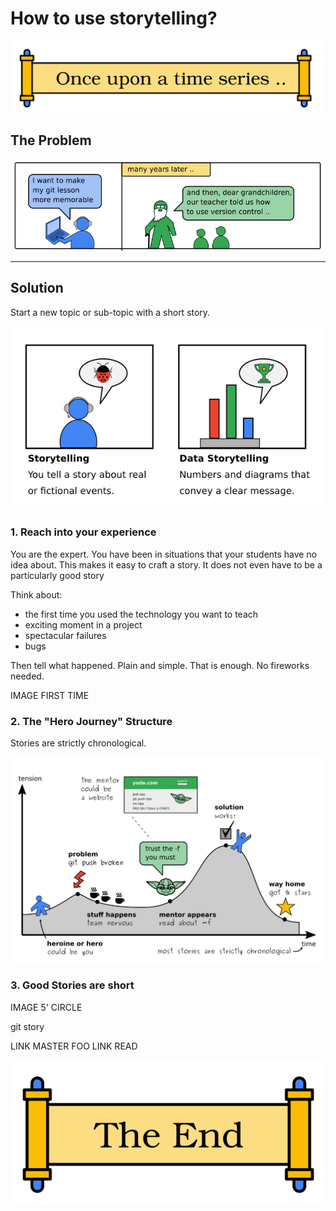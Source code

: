 
# How to use storytelling?

![The End](images/story_onceupon.png)

## The Problem

![grandpa tells about his git lesson](images/story_grandpa.png)

----

## Solution

Start a new topic or sub-topic with a short story.

![storytelling vs data storytelling](images/story_vs_data.png)


### 1. Reach into your experience

You are the expert. You have been in situations that your students have no idea about.
This makes it easy to craft a story. It does not even have to be a particularly good story

Think about:

* the first time you used the technology you want to teach
* exciting moment in a project
* spectacular failures
* bugs

Then tell what happened. Plain and simple. That is enough. No fireworks needed.

IMAGE FIRST TIME

### 2. The "Hero Journey" Structure

Stories are strictly chronological.

![hero journey](images/hero_journey.png)

### 3. Good Stories are short

IMAGE 5' CIRCLE

git story


LINK MASTER FOO
LINK READ 

![The End](images/story_the_end.png)
